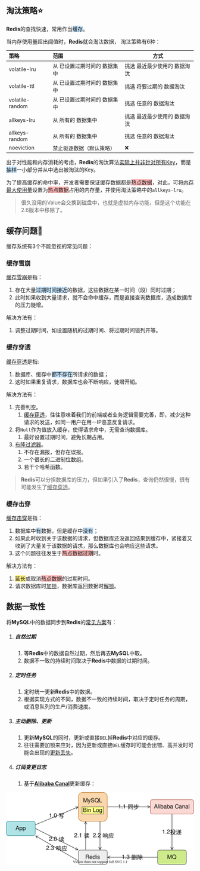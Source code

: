 ## 淘汰策略⭐

**Redis**的查找快速，常用作当<span style=background:#c2e2ff>缓存</span>。

当内存使用量超出阈值时，**Redis**就会淘汰数据， 淘汰策略有6种：

| 策略            | 范围                                  | 方式                                 |
| :-------------- | :------------------------------------ | ------------------------------------ |
| volatile-lru    | 从 已设置过期时间的 数据集中          | 挑选 最近最少使用的 数据淘汰         |
| volatile-ttl    | 从 已设置过期时间的 数据集中          | 挑选 将要过期的         数据淘汰     |
| volatile-random | 从 已设置过期时间的 数据集中          | 挑选 任意的                 数据淘汰 |
| allkeys-lru     | 从 所有的                    数据集中 | 挑选 最近最少使用的 数据淘汰         |
| allkeys-random  | 从 所有的                    数据集中 | 挑选 任意的                 数据淘汰 |
| noeviction      | 禁止驱逐数据（默认策略）              | ❌                                    |

出于对性能和内存消耗的考虑，**Redis**的淘汰算法[实际上并非针对所有Key](https://zhuanlan.zhihu.com/p/142893249)，而是<span style=background:#c2e2ff>抽样</span>一小部分并从中选出被淘汰的Key。

为了提高缓存的命中率，开发者需要保证缓存数据都是<span style=background:#ffb8b8>热点数据</span>，对此，可将<u>内存最大使用量</u>设置为<span style=background:#ffb8b8>热点数据</span>占用的内存量，并使用淘汰策略中的`allkeys-lru`。

> 很久没用的Value会交换到磁盘中，也就是虚拟内存功能，但是这个功能在2.6版本中移除了。



## 缓存问题🌙

缓存系统有3个不能忽视的常见问题：

### 缓存雪崩

<u>缓存雪崩</u>是指：

1. 存在大量<span style=background:#c2e2ff>过期时间接近</span>的数据，这些数据在某一时间（段）同时过期；
2. 此时如果收到大量请求，就不会命中缓存，而是直接查询数据库，造成数据库的压力陡增。

解决方法有：
1. 调整过期时间，如设置随机的过期时间、将过期时间错列开等。

### 缓存穿透

<u>缓存穿透</u>是指:

1. 数据库、缓存中<span style=background:#c2e2ff>都不存在</span>所请求的数据；
2. 这时如果重复请求，数据库也会不断响应，徒增开销。

解决方法有：

1. 完善判空。
     1. <u>缓存穿透</u>，往往意味着我们的前端或者业务逻辑需要完善，即，减少这种请求的发送，如同一用户在用一IP恶意反复请求。
2. 将`Null`作为值放入缓存，使得请求命中，无需查询数据库。
   1. 最好设置过期时间，避免长期占用。
3. [布隆过滤器](https://zhuanlan.zhihu.com/p/140772422)。
     1. 不存在漏报，但存在误报。
     2. 一个很长的二进制位数组。
     3. 若干个哈希函数。

> **Redis**可以分担数据库的压力，但如果引入了**Redis**，查询仍然很慢，很有可能发生了<u>缓存穿透</u>。

### 缓存击穿

<u>缓存击穿</u>是指：

1. 数据库中<span style=background:#c2e2ff>有</span>数据，但是缓存中<span style=background:#c2e2ff>没有</span>；
2. 如果此时收到关于该数据的请求，但数据库还没返回结果到缓存中，紧接着又收到了大量关于该数据的请求，那么数据库也会响应这些请求。
3. 这个问题往往发生于<span style=background:#ffb8b8>热点数据过期</span>时。

解决方法有：
1. <span style=background:#ffee7c>延长</span>或取消<span style=background:#ffb8b8>热点数据</span>的过期时间。
2. 请求数据库时<u>加锁</u>，数据库返回数据时<u>解锁</u>。



## 数据一致性

将**MySQL**中的数据同步到**Redis**的[常见方案](https://www.zhihu.com/question/319817091/answer/2110995185)有：

1. ##### 自然过期

   1. 等**Redis**中的数据自然过期，然后再去**MySQL**中取。
   2. 数据不一致的持续时间取决于**Redis**中数据的过期时间。

2. ##### 定时任务

   1. 定时统一更新**Redis**中的数据。
   2. 根据实现方式的不同，数据不一致的持续时间，取决于定时任务的周期，或消息队列的生产/消费速度。

3. ##### 主动删除、更新

   1. 更新**MySQL**的同时，更新或直接`DEL`掉**Redis**中对应的缓存。
   2. 往往需要加锁来应对，因为更新或直接`DEL`缓存时可能会出错、高并发时可能会出现的<u>更新丢失</u>。

4. ##### 订阅变更日志

   1. 基于[**Alibaba Canal**](https://github.com/alibaba/canal)更新缓存：

![](../images/8/alibaba-canal.svg)

